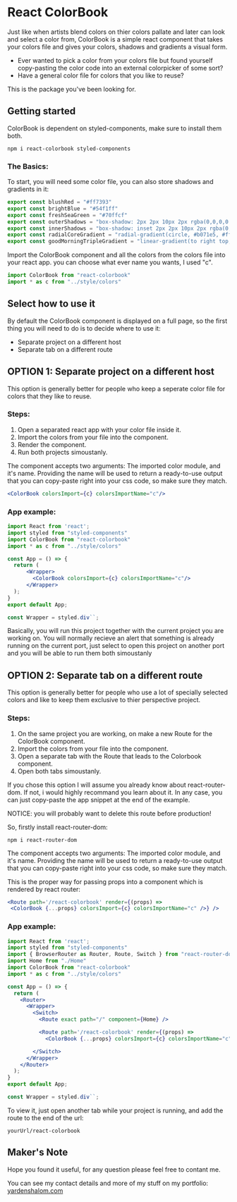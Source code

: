 # React ColorBook

Just like when artists blend colors on thier colors pallate and later can look and select a color from, ColorBook is a simple react component that takes your colors file and gives your colors, shadows and gradients a visual form.

- Ever wanted to pick a color from your colors file but found yourself copy-pasting the color code into an external colorpicker of some sort?
- Have a general color file for colors that you like to reuse?

This is the package you've been looking for.

## Getting started

ColorBook is dependent on styled-components, make sure to install them both.

```
npm i react-colorbook styled-components
```

### The Basics:

To start, you will need some color file, you can also store shadows and gradients in it:

```js
export const blushRed = "#ff7393"
export const brightBlue = "#54f1ff"
export const freshSeaGreen = "#70ffcf"
export const outerShadows = "box-shadow: 2px 2px 10px 2px rgba(0,0,0,0.75)"
export const innerShadows = "box-shadow: inset 2px 2px 10px 2px rgba(0,0,0,0.75)"
export const radialCoreGradient = "radial-gradient(circle, #b071e5, #ff59ad, #ff765a, #ffb500, #a0eb12)"
export const goodMorningTripleGradient = "linear-gradient(to right top, #8d83e9, #38a1fe, #00b9fd, #00cbeb, #00dad1, #49e2c0, #74e9ad, #9cee9a, #b0f28b, #c7f57c, #e0f66c, #fbf65f)"
```

Import the ColorBook component and all the colors from the colors file into your react app. you can choose what ever name you wants, I used "c".

```jsx
import ColorBook from "react-colorbook"
import * as c from "../style/colors"
```

## Select how to use it

By default the ColorBook component is displayed on a full page, so the first thing you will need to do is to decide where to use it:
- Separate project on a different host
- Separate tab on a different route

## OPTION 1: Separate project on a different host

This option is generally better for people who keep a seperate color file for colors that they like to reuse.

### Steps:
1. Open a separated react app with your color file inside it.
2. Import the colors from your file into the component.
3. Render the component.
4. Run both projects simoustanly.

The component accepts two arguments: The imported color module, and it's name.
Providing the name will be used to return a ready-to-use output that you can copy-paste right into your css code, so make sure they match.

```jsx
<ColorBook colorsImport={c} colorsImportName="c"/>
```

### App example:

```jsx
import React from 'react';
import styled from "styled-components"
import ColorBook from "react-colorbook"
import * as c from "../style/colors"

const App = () => {
  return (
      <Wrapper>
        <ColorBook colorsImport={c} colorsImportName="c"/>
      </Wrapper>
  );
}
export default App;

const Wrapper = styled.div``;
```
Basically, you will run this project together with the current project you are working on. You will normally recieve an alert that something is already running on the current port, just select to open this project on another port and you will be able to run them both simoustanly

## OPTION 2: Separate tab on a different route

This option is generally better for people who use a lot of specially selected colors and like to keep them exclusive to thier perspective project.

### Steps:
1. On the same project you are working, on make a new Route for the ColorBook component.
2. Import the colors from your file into the component.
3. Open a separate tab with the Route that leads to the Colorbook component.
4. Open both tabs simoustanly.

If you chose this option I will assume you already know about react-router-dom. If not, i would highly recommand you learn about it. In any case, you can just copy-paste the app snippet at the end of the example.

NOTICE: you will probably want to delete this route before production!

So, firstly install react-router-dom:
```
npm i react-router-dom
```

The component accepts two arguments: The imported color module, and it's name. Providing the name will be used to return a ready-to-use output that you can copy-paste right into your css code, so make sure they match.

This is the proper way for passing props into a component which is rendered by react router: 

```jsx
<Route path='/react-colorbook' render={(props) =>
 <ColorBook {...props} colorsImport={c} colorsImportName="c" />} />
```
### App example:

```jsx
import React from 'react';
import styled from "styled-components"
import { BrowserRouter as Router, Route, Switch } from "react-router-dom";
import Home from "./Home"
import ColorBook from "react-colorbook"
import * as c from "../style/colors"

const App = () => {
  return (
    <Router>
      <Wrapper>
        <Switch> 
          <Route exact path="/" component={Home} />

          <Route path='/react-colorbook' render={(props) =>
            <ColorBook {...props} colorsImport={c} colorsImportName="c" />} />

        </Switch>
      </Wrapper>
    </Router>
  );
}
export default App;

const Wrapper = styled.div``;
```
To view it, just open another tab while your project is running, and add the route to the end of the url:
```
yourUrl/react-colorbook
```

## Maker's Note
Hope you found it useful, for any question please feel free to contant me.

You can see my contact details and more of my stuff on my portfolio:
[yardenshalom.com](https://www.yardenshalom.com)
